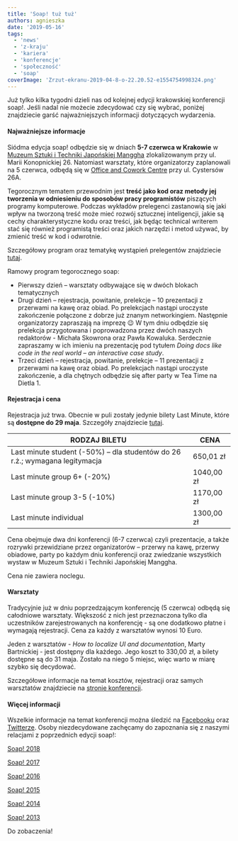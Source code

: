 ```yaml
---
title: 'Soap! tuż tuż'
authors: agnieszka
date: '2019-05-16'
tags:
  - 'news'
  - 'z-kraju'
  - 'kariera'
  - 'konferencje'
  - 'społeczność'
  - 'soap'
coverImage: 'Zrzut-ekranu-2019-04-8-o-22.20.52-e1554754998324.png'
---
```


Już tylko kilka tygodni dzieli nas od kolejnej edycji krakowskiej konferencji
soap!. Jeśli nadal nie możecie zdecydować czy się wybrać, poniżej znajdziecie
garść najważniejszych informacji dotyczących wydarzenia.

<!--truncate-->

#### **Najważniejsze informacje**

Siódma edycja soap! odbędzie się w dniach **5-7 czerwca w Krakowie** w
[Muzeum Sztuki i Techniki Japońskiej Manggha](http://manggha.pl/) zlokalizowanym
przy ul. Marii Konopnickiej 26. Natomiast warsztaty, które organizatorzy
zaplanowali na 5 czerwca, odbędą się w
[Office and Cowork Centre](http://tupopracujesz.pl/biura/cystersow/) przy ul.
Cystersów 26A.

Tegorocznym tematem przewodnim jest **treść jako kod oraz metody jej tworzenia w
odniesieniu do sposobów pracy programistów** piszących programy komputerowe.
Podczas wykładów prelegenci zastanowią się jaki wpływ na tworzoną treść może
mieć rozwój sztucznej inteligencji, jakie są cechy charakterystyczne kodu oraz
treści, jak będąc technical writerem stać się również programistą treści oraz
jakich narzędzi i metod używać, by zmienić treść w kod i odwrotnie.

Szczegółowy program oraz tematykę wystąpień prelegentów znajdziecie
[tutaj](http://soapconf.com/schedule2019/).

Ramowy program tegorocznego soap:

- Pierwszy dzień – warsztaty odbywające się w dwóch blokach tematycznych
- Drugi dzień – rejestracja, powitanie, prelekcje – 10 prezentacji z przerwami
  na kawę oraz obiad. Po prelekcjach nastąpi uroczyste zakończenie połączone z
  dobrze już znanym networkingiem. Następnie organizatorzy zapraszają na imprezę
  😉 W tym dniu odbędzie się prelekcja przygotowana i poprowadzona przez dwóch
  naszych redaktorów - Michała Skowrona oraz Pawła Kowaluka. Serdecznie
  zapraszamy w ich imieniu na prezentację pod tytułem *Doing docs like code in
  the real world – an interactive case study*.
- Trzeci dzień – rejestracja, powitanie, prelekcje – 11 prezentacji z przerwami
  na kawę oraz obiad. Po prelekcjach nastąpi uroczyste zakończenie, a dla
  chętnych odbędzie się after party w Tea Time na Dietla 1.

#### **Rejestracja i cena**

Rejestracja już trwa. Obecnie w puli zostały jedynie bilety Last Minute, które
są **dostępne do 29 maja**. Szczegóły znajdziecie
[tutaj](https://evenea.pl/imprezy/konferencje/krakow/soap-2019--the-best-content-conference-210964/).

| RODZAJ BILETU                                                               | CENA       |
| --------------------------------------------------------------------------- | ---------- |
| Last minute student (-50%) – dla studentów do 26 r.ż.; wymagana legitymacja | 650,01 zł  |
| Last minute group 6+ (-20%)                                                 | 1040,00 zł |
| Last minute group 3-5 (-10%)                                                | 1170,00 zł |
| Last minute individual                                                      | 1300,00 zł |

Cena obejmuje dwa dni konferencji (6-7 czerwca) czyli prezentacje, a także
rozrywki przewidziane przez organizatorów – przerwy na kawę, przerwy obiadowe,
party po każdym dniu konferencji oraz zwiedzanie wszystkich wystaw w Muzeum
Sztuki i Techniki Japońskiej Manggha.

Cena nie zawiera noclegu.

#### **Warsztaty**

Tradycyjnie już w dniu poprzedzającym konferencję (5 czerwca) odbędą się
całodniowe warsztaty. Większość z nich jest przeznaczona tylko dla uczestników
zarejestrowanych na konferencję - są one dodatkowo płatne i wymagają
rejestracji. Cena za każdy z warsztatów wynosi 10 Euro.

Jeden z warsztatów - _How to localize UI and documentation_, Marty Bartnickiej -
jest dostępny dla każdego. Jego koszt to 330,00 zł, a bilety dostępne są do 31
maja. Zostało na niego 5 miejsc, więc warto w miarę szybko się decydować.

Szczegółowe informacje na temat kosztów, rejestracji oraz samych warsztatów
znajdziecie na [stronie konferencji](http://soapconf.com/).

#### **Więcej informacji**

Wszelkie informacje na temat konferencji można śledzić na
[Facebooku](https://www.facebook.com/soapconf/) oraz
[Twitterze](https://twitter.com/soapconf). Osoby niezdecydowane zachęcamy do
zapoznania się z naszymi relacjami z poprzednich edycji soap!:

[Soap! 2018](http://techwriter.pl/konferencja-soap-2018-relacja/)

[Soap! 2017](http://techwriter.pl/soap-2017-juz-za-nami-relacja/)

[Soap! 2016](http://techwriter.pl/konferencja-soap-2016-podsumowanie/)

[Soap! 2015](http://techwriter.pl/soap-2015-opis-wybranych-prezentacji/)

[Soap! 2014](http://techwriter.pl/soap-2014-relacja-z-pierwszego-dnia/)

[Soap! 2013](http://techwriter.pl/soap-technical-communication-conference-relacja/)

Do zobaczenia!
